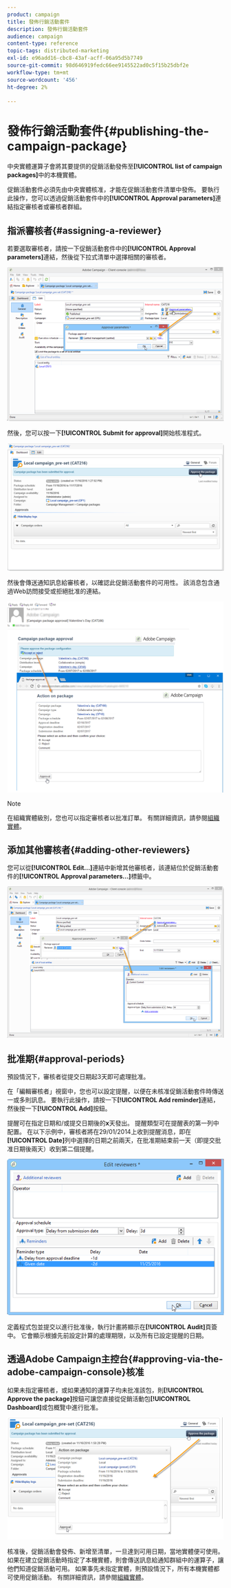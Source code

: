 ```yaml
---
product: campaign
title: 發佈行銷活動套件
description: 發佈行銷活動套件
audience: campaign
content-type: reference
topic-tags: distributed-marketing
exl-id: e96add16-cbc8-43af-acff-06a95d5b7749
source-git-commit: 98d646919fedc66ee9145522ad0c5f15b25dbf2e
workflow-type: tm+mt
source-wordcount: '456'
ht-degree: 2%

---
```


# 發佈行銷活動套件{#publishing-the-campaign-package}

中央實體運算子會將其要提供的促銷活動發佈至&#x200B;**[!UICONTROL list of campaign packages]**&#x200B;中的本機實體。

促銷活動套件必須先由中央實體核准，才能在促銷活動套件清單中發佈。 要執行此操作，您可以透過促銷活動套件中的&#x200B;**[!UICONTROL Approval parameters]**&#x200B;連結指定審核者或審核者群組。

## 指派審核者{#assigning-a-reviewer}

若要選取審核者，請按一下促銷活動套件中的&#x200B;**[!UICONTROL Approval parameters]**&#x200B;連結，然後從下拉式清單中選擇相關的審核者。

![](assets/s_advuser_mkg_dist_define_valid.png)

然後，您可以按一下&#x200B;**[!UICONTROL Submit for approval]**&#x200B;開始核准程式。

![](assets/s_advuser_mkg_dist_valid_process.png)

然後會傳送通知訊息給審核者，以確認此促銷活動套件的可用性。 該消息包含通過Web訪問接受或拒絕批准的連結。

![](assets/s_advuser_mkg_dist_valid_process1.png)

>[!NOTE]
>
>在組織實體級別，您也可以指定審核者以批准訂單。 有關詳細資訊，請參閱[組織實體](../../campaign/using/about-distributed-marketing.md#organizational-entities)。

## 添加其他審核者{#adding-other-reviewers}

您可以從&#x200B;**[!UICONTROL Edit...]**&#x200B;連結中新增其他審核者，該連結位於促銷活動套件的&#x200B;**[!UICONTROL Approval parameters...]**&#x200B;標籤中。

![](assets/s_advuser_mkg_dist_select_op_valid.png)

## 批准期{#approval-periods}

預設情況下，審核者從提交日期起3天即可處理批准。

在「編輯審核者」視窗中，您也可以設定提醒，以便在未核准促銷活動套件時傳送一或多則訊息。 要執行此操作，請按一下&#x200B;**[!UICONTROL Add reminder]**&#x200B;連結，然後按一下&#x200B;**[!UICONTROL Add]**&#x200B;按鈕。

提醒可在指定日期和/或提交日期後的&#x200B;**x**&#x200B;天發出。 提醒類型可在提醒表的第一列中配置。 在以下示例中，審核者將在29/01/2014上收到提醒消息，即在&#x200B;**[!UICONTROL Date]**&#x200B;列中選擇的日期之前兩天，在批准期結束前一天（即提交批准日期後兩天）收到第二個提醒。

![](assets/s_advuser_mkg_dist_reminder_planning.png)

定義程式包並提交以進行批准後，執行計畫將顯示在&#x200B;**[!UICONTROL Audit]**&#x200B;頁簽中。 它會顯示根據先前設定計算的處理期限，以及所有已設定提醒的日期。

## 透過Adobe Campaign主控台{#approving-via-the-adobe-campaign-console}核准

如果未指定審核者，或如果通知的運算子均未批准該包，則&#x200B;**[!UICONTROL Approve the package]**&#x200B;按鈕可讓您直接從促銷活動包&#x200B;**[!UICONTROL Dashboard]**&#x200B;或包概覽中進行批准。

![](assets/s_advuser_mkg_dist_valid_button.png)

核准後，促銷活動會發佈、新增至清單，一旦達到可用日期，當地實體便可使用。 如果在建立促銷活動時指定了本機實體，則會傳送訊息給通知群組中的運算子，讓他們知道促銷活動可用。 如果事先未指定實體，則預設情況下，所有本機實體都可使用促銷活動。 有關詳細資訊，請參閱[組織實體](../../campaign/using/about-distributed-marketing.md#organizational-entities)。
